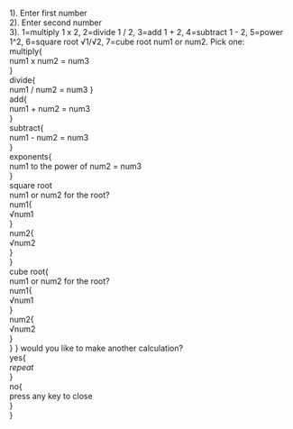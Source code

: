 1). Enter first number                                  
2). Enter second number                
3). 1=multiply 1 x 2, 2=divide 1 / 2, 3=add 1 + 2, 4=subtract 1 - 2, 5=power 1^2, 6=square root √1/√2, 7=cube root num1 or num2. Pick one:                         
    multiply{                   
    num1 x num2 = num3                 
    }                   
    divide{                   
    num1 / num2 = num3
    }           
    add{          
    num1 + num2 = num3          
    }                       
    subtract{         
    num1 - num2 = num3          
    }           
    exponents{            
    num1 to the power of num2 = num3            
    }         
    square root         
    num1 or num2 for the root?            
      num1{           
      √num1           
      }             
      num2{           
      √num2           
      }           
    }                 
    cube root{          
      num1 or num2 for the root?          
      num1{         
      √num1         
      }         
      num2{         
      √num2         
      }         
    }
  }
  would you like to make another calculation?         
  yes{          
  *repeat*          
  }         
  no{             
  press any key to close          
  }         
}
